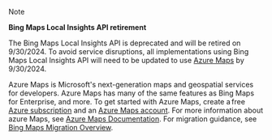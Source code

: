> [!NOTE]
> **Bing Maps Local Insights API retirement**
>
> The Bing Maps Local Insights API is deprecated and will be retired on 9/30/2024. To avoid service disruptions, all implementations using Bing Maps Local Insights API will need to be updated to use [Azure Maps](https://azure.microsoft.com/products/azure-maps) by 9/30/2024.
>
> Azure Maps is Microsoft's next-generation maps and geospatial services for developers. Azure Maps has many of the same features as Bing Maps for Enterprise, and more. To get started with Azure Maps, create a free [Azure subscription](https://azure.microsoft.com/free) and an [Azure Maps account](/azure/azure-maps/how-to-manage-account-keys#create-a-new-account). For more information about azure Maps, see [Azure Maps Documentation](/azure/azure-maps/). For migration guidance, see [Bing Maps Migration Overview](/azure/azure-maps/migrate-bing-maps-overview).
